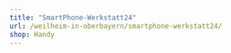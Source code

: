 ```yaml
---
title: "SmartPhone-Werkstatt24"
url: /weilheim-in-oberbayern/smartphone-werkstatt24/
shop: Handy
---
```

